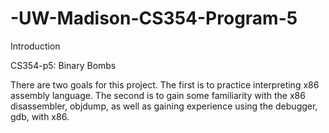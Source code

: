 # -UW-Madison-CS354-Program-5

Introduction

CS354-p5: Binary Bombs

There are two goals for this project. The first is to practice interpreting x86 assembly language. The second is to gain some familiarity with the x86 disassembler, objdump, as well as gaining experience using the debugger, gdb, with x86.
